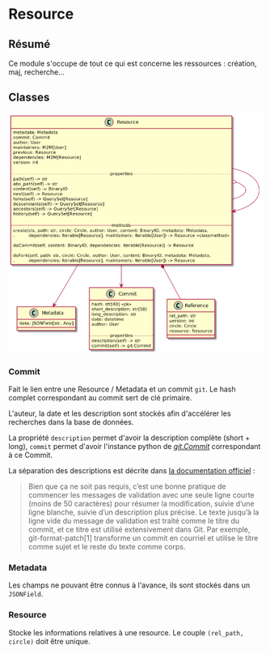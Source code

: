 # Resource

## Résumé

Ce module s'occupe de tout ce qui est concerne les ressources : création, maj, recherche...

## Classes

![uml](resource.png)


### Commit

Fait le lien entre une Resource / Metadata et un commit `git`. Le hash complet correspondant au
commit sert de clé primaire.

L'auteur, la date et les description sont stockés afin d'accélérer les recherches dans la base de
données.

La propriété `description` permet d'avoir la description complète (short + long), `commit` permet
d'avoir l'instance python de [*git.Commit*](https://gitpython.readthedocs.io/en/stable/reference.html#module-git.objects.commit)
correspondant à ce Commit.

La séparation des descriptions est décrite dans
[la documentation officiel](https://git-scm.com/docs/git-commit/fr#_discussion) :

> Bien que ça ne soit pas requis, c’est une bonne pratique de commencer les messages de validation
> avec une seule ligne courte (moins de 50 caractères) pour résumer la modification, suivie d’une
> ligne blanche, suivie d’un description plus précise. Le texte jusqu’à la ligne vide du message de
> validation est traité comme le titre du commit, et ce titre est utilisé extensivement dans Git.
> Par exemple, git-format-patch[1] transforme un commit en courriel et utilise le titre comme sujet
> et le reste du texte comme corps.


### Metadata

Les champs ne pouvant être connus à l'avance, ils sont stockés dans un `JSONField`. 


### Resource

Stocke les informations relatives à une resource. Le couple `(rel_path, circle)` doit être unique.
